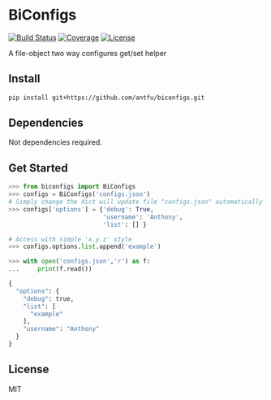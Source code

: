 # BiConfigs
[![Build Status](https://img.shields.io/travis/antfu/biconfigs.svg)](https://travis-ci.org/antfu/biconfigs)
[![Coverage](https://img.shields.io/codecov/c/github/antfu/biconfigs.svg)](https://codecov.io/gh/antfu/biconfigs)
[![License](https://img.shields.io/github/license/antfu/biconfigs.svg)](https://github.com/antfu/biconfigs/blob/master/LICENSE)

A file-object two way configures get/set helper

## Install
```sh
pip install git+https://github.com/antfu/biconfigs.git
```

## Dependencies
Not dependencies required.

## Get Started
```python
>>> from biconfigs import BiConfigs
>>> configs = BiConfigs('configs.json')
# Simply change the dict will update file "configs.json" automatically
>>> configs['options'] = {'debug': True,
                          'username': 'Anthony',
                          'list': [] }

# Access with simple 'x.y.z' style
>>> configs.options.list.append('example')

>>> with open('configs.json','r') as f:
...     print(f.read())

{
  "options": {
    "debug": true,
    "list": [
      "example"
    ],
    "username": "Anthony"
  }
}
```

## License
MIT
